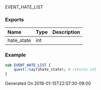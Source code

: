 EVENT_HATE_LIST
### Exports
**Name**|**Type**|**Description**
:-----|:-----|:-----
hate_state|int|
### Example
```perl
sub EVENT_HATE_LIST {
	quest::say($hate_state); # returns int
}
```

Generated On 2018-01-15T22:07:30-08:00